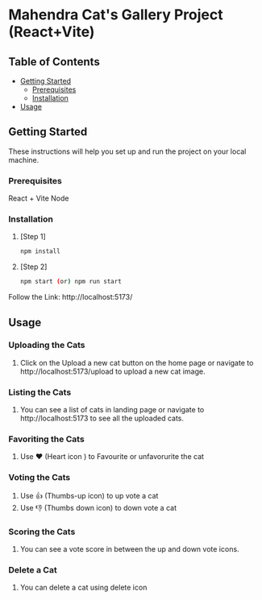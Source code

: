 # Mahendra Cat's Gallery Project (React+Vite)
## Table of Contents

- [Getting Started](#getting-started)
  - [Prerequisites](#prerequisites)
  - [Installation](#installation)
- [Usage](#usage)

## Getting Started

These instructions will help you set up and run the project on your local machine.

### Prerequisites
React + Vite
Node

### Installation

1. [Step 1]
    ```bash
    npm install
    ```

2. [Step 2]
    ```bash
    npm start (or) npm run start
    ```

Follow the Link: http://localhost:5173/

## Usage

### Uploading the Cats

1. Click on the Upload a new cat button on the home page or navigate to  http://localhost:5173/upload  to upload a new cat image.

### Listing the Cats

1. You can see a list of cats in landing page or navigate to  http://localhost:5173  to see all the uploaded cats.

### Favoriting the Cats

1. Use  ❤️ (Heart icon )  to Favourite or  unfavorurite the cat

### Voting the Cats

1. Use 👍 (Thumbs-up icon) to up vote a cat
2. Use 👎 (Thumbs down icon) to down vote a cat

### Scoring the Cats

1. You can see a vote score in between the up and down vote icons.

### Delete a Cat
1. You can delete a cat using delete icon